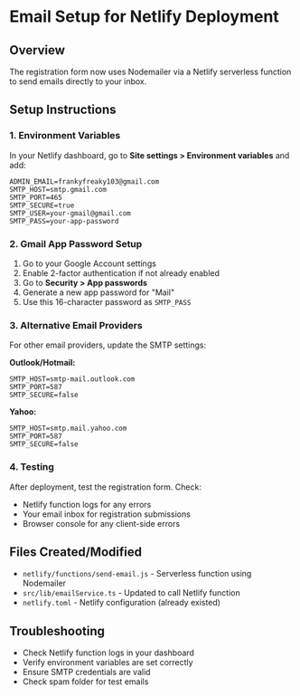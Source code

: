 # Email Setup for Netlify Deployment

## Overview
The registration form now uses Nodemailer via a Netlify serverless function to send emails directly to your inbox.

## Setup Instructions

### 1. Environment Variables
In your Netlify dashboard, go to **Site settings > Environment variables** and add:

```
ADMIN_EMAIL=frankyfreaky103@gmail.com
SMTP_HOST=smtp.gmail.com
SMTP_PORT=465
SMTP_SECURE=true
SMTP_USER=your-gmail@gmail.com
SMTP_PASS=your-app-password
```

### 2. Gmail App Password Setup
1. Go to your Google Account settings
2. Enable 2-factor authentication if not already enabled
3. Go to **Security > App passwords**
4. Generate a new app password for "Mail"
5. Use this 16-character password as `SMTP_PASS`

### 3. Alternative Email Providers
For other email providers, update the SMTP settings:

**Outlook/Hotmail:**
```
SMTP_HOST=smtp-mail.outlook.com
SMTP_PORT=587
SMTP_SECURE=false
```

**Yahoo:**
```
SMTP_HOST=smtp.mail.yahoo.com
SMTP_PORT=587
SMTP_SECURE=false
```

### 4. Testing
After deployment, test the registration form. Check:
- Netlify function logs for any errors
- Your email inbox for registration submissions
- Browser console for any client-side errors

## Files Created/Modified
- `netlify/functions/send-email.js` - Serverless function using Nodemailer
- `src/lib/emailService.ts` - Updated to call Netlify function
- `netlify.toml` - Netlify configuration (already existed)

## Troubleshooting
- Check Netlify function logs in your dashboard
- Verify environment variables are set correctly
- Ensure SMTP credentials are valid
- Check spam folder for test emails
